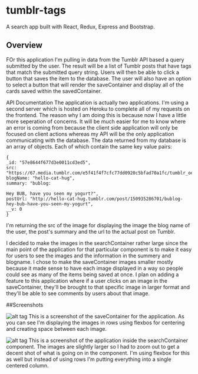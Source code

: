 # tumblr-tags

A search app built with React, Redux, Express and Bootstrap. 

## Overview

FOr this application I'm pulling in data from the Tumblr API based a query submitted by the user. The result will be a list of 
Tumblr posts that have tags that match the submitted query string. Users will then be able to click a button that saves the item to the
database. The user will also have an option to select a button that will render the saveContainer and display all of the cards saved
within the savedContainer. 

API Documentation
The application is actually two applications. I'm using a second server which is hosted on Heroku to complete all 
of my requests on the frontend. The reason why I am doing this is because now I have a little more
seperation of concerns. It will be much easier for me to know where an error is coming from because the client side application will only 
be focused on client actions whereas my API will be the only application communicating with the database. 
The data returned from my database is an array of objects. Each of which contain the same key value pairs:
```
{
_id: "57e8644f677d3e0011cd3ed5",
src: "https://67.media.tumblr.com/e5f41f4f7cfc77dd0920c5bfad70a1fc/tumblr_oe31zoMWTo1vnf5bxo1_400.jpg",
blogName: "hello-cat-hug",
summary: "bublog:

Hey BUB, have you seen my yogurt?",
postUrl: "http://hello-cat-hug.tumblr.com/post/150935286701/bublog-hey-bub-have-you-seen-my-yogurt",
__v: 0
}
```
I'm returning the src of the image for displaying the image the blog name of the user, the post's summary and the url to the actual post on Tumblr.

I decided to make the images in the searchContainer rather large since the main point of the application for that particular component is
to make it easy for users to see the images and the information in the summery and blogname. I chose to make the saveContainer images smaller
mostly because it made sense to have each image displayed in a way so people could see as many of the items being saved at once. I plan on 
adding a feature to this application where if a user clicks on an image in the saveContainer, they'll be brought to that specific image in larger
format and they'll be able to see comments by users about that image.

##Screenshots

![alt tag](http://imgur.com/fvyfVR3)
This is a screenshot of the saveContainer for the application. As you can see I'm displaying the images in rows using flexbos for centering and 
creating space between each image. 

![alt tag](http://imgur.com/sD83ohg)
This is a screenshot of the application inside the searchContainer component. The images are slightly larger so I had to zoom out to get
a decent shot of what is going on in the component. I'm using flexbox for this as well but instead of using rows I'm putting everything
into a single centered column. 

 
